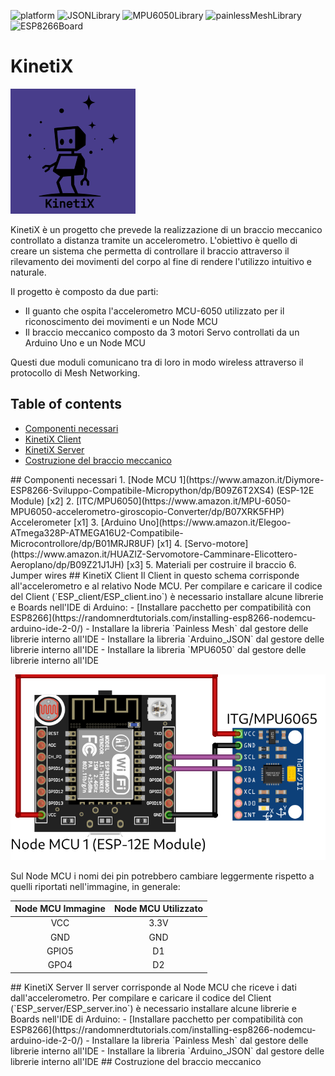 ![platform](https://img.shields.io/badge/Platform-Arduino-blueviolet)
![JSONLibrary](https://img.shields.io/badge/Arduino__JSON-0.2.0-blueviolet)
![MPU6050Library](https://img.shields.io/badge/MPU6050-0.6.0-blueviolet)
![painlessMeshLibrary](https://img.shields.io/badge/Painless%20Mesh-1.5.0-blueviolet)
![ESP8266Board](https://img.shields.io/badge/ESP8266-3.1.1-blueviolet)

# KinetiX
![logo](images/logo.png)

KinetiX è un progetto che prevede la realizzazione di un braccio meccanico controllato a distanza tramite un accelerometro. L'obiettivo è quello di creare un sistema che permetta di controllare il braccio attraverso il rilevamento dei movimenti del corpo al fine di rendere l'utilizzo intuitivo e naturale.

Il progetto è composto da due parti:
- Il guanto che ospita l'accelerometro MCU-6050 utilizzato per il riconoscimento dei movimenti e un Node MCU
- Il braccio meccanico composto da 3 motori Servo controllati da un Arduino Uno e un Node MCU

Questi due moduli comunicano tra di loro in modo wireless attraverso il protocollo di Mesh Networking.

## Table of contents
- [Componenti necessari](#comonenti_neccessari)
- [KinetiX Client](#kinetix_client)
- [KinetiX Server](#kinetix_server)
- [Costruzione del braccio meccanico](#costruzione_del_braccio_meccanico)

<a name="componenti_necessari"/>
## Componenti necessari
</a>
1. [Node MCU 1](https://www.amazon.it/Diymore-ESP8266-Sviluppo-Compatibile-Micropython/dp/B09Z6T2XS4) (ESP-12E Module) [x2]
2. [ITC/MPU6050](https://www.amazon.it/MPU-6050-MPU6050-accelerometro-giroscopio-Converter/dp/B07XRK5FHP) Accelerometer [x1]
3. [Arduino Uno](https://www.amazon.it/Elegoo-ATmega328P-ATMEGA16U2-Compatibile-Microcontrollore/dp/B01MRJR8UF) [x1]
4. [Servo-motore](https://www.amazon.it/HUAZIZ-Servomotore-Camminare-Elicottero-Aeroplano/dp/B09Z21J1JH) [x3]
5. Materiali per costruire il braccio
6. Jumper wires

<a name="kinetix_client">
## KinetiX Client
</a>
Il Client in questo schema corrisponde all'accelerometro e al relativo Node MCU.
Per compilare e caricare il codice del Client (`ESP_client/ESP_client.ino`) è necessario installare alcune librerie e Boards nell'IDE di Arduino:
- [Installare pacchetto per compatibilità con ESP8266](https://randomnerdtutorials.com/installing-esp8266-nodemcu-arduino-ide-2-0/)
- Installare la libreria `Painless Mesh` dal gestore delle librerie interno all'IDE
- Installare la libreria `Arduino_JSON` dal gestore delle librerie interno all'IDE
- Installare la libreria `MPU6050` dal gestore delle librerie interno all'IDE

![ESP_client_bb.png](images/ESP_client_bb.png)

Sul Node MCU i nomi dei pin potrebbero cambiare leggermente rispetto a quelli riportati nell'immagine, in generale:

| Node MCU Immagine | Node MCU Utilizzato |
|:-----------------:|:-------------------:|
|        VCC        |        3.3V         |
|        GND        |         GND         |
|       GPIO5       |         D1          |
|       GPO4        |         D2          |

<a name="kinetix_server"/>
## KinetiX Server
</a>
Il server corrisponde al Node MCU che riceve i dati dall'accelerometro.
Per compilare e caricare il codice del Client (`ESP_server/ESP_server.ino`) è necessario installare alcune librerie e Boards nell'IDE di Arduino:
- [Installare pacchetto per compatibilità con ESP8266](https://randomnerdtutorials.com/installing-esp8266-nodemcu-arduino-ide-2-0/)
- Installare la libreria `Painless Mesh` dal gestore delle librerie interno all'IDE
- Installare la libreria `Arduino_JSON` dal gestore delle librerie interno all'IDE

<a name="costruzione_del_braccio_meccanico"/>
## Costruzione del braccio meccanico
</a>
